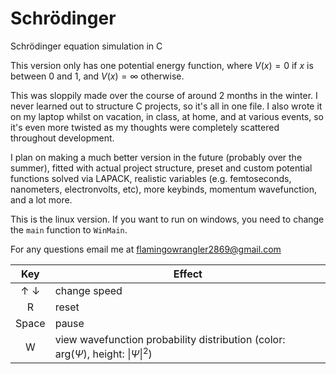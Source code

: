 # Schrödinger
Schrödinger equation simulation in C

This version only has one potential energy function, where $V(x)=0$ if $x$ is between $0$ and $1$, and $V(x)=\infty$ otherwise.

This was sloppily made over the course of around 2 months in the winter. I never learned out to structure C projects, so it's all in one file. I also wrote it on my laptop whilst on vacation, in class, at home, and at various events, so it's even more twisted as my thoughts were completely scattered throughout development.

I plan on making a much better version in the future (probably over the summer), fitted with actual project structure, preset and custom potential functions solved via LAPACK, realistic variables (e.g. femtoseconds, nanometers, electronvolts, etc), more keybinds, momentum wavefunction, and a lot more.

This is the linux version. If you want to run on windows, you need to change the `main` function to `WinMain`.

For any questions email me at flamingowrangler2869@gmail.com

| Key | Effect |
| :---: | --- |
| ↑ ↓ | change speed |
| R | reset |
| Space | pause |
| W | view wavefunction probability distribution (color: $\mathrm{arg}(\Psi)$, height: $\vert\Psi\vert^2$)|

